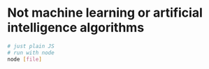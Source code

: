 # Not machine learning or artificial intelligence algorithms

```bash
# just plain JS
# run with node
node [file]
```
